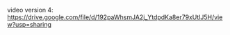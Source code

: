 video version 4: https://drive.google.com/file/d/192paWhsmJA2j_YtdpdKa8er79xUtlJ5H/view?usp=sharing
